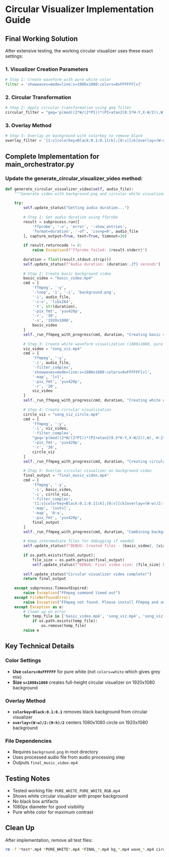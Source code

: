 # Circular Visualizer Implementation Guide

## Final Working Solution

After extensive testing, the working circular visualizer uses these exact settings:

### 1. Visualizer Creation Parameters
```python
# Step 1: Create waveform with pure white color
filter = 'showwaves=mode=line:s=1080x1080:colors=0xFFFFFF[v]'
```

### 2. Circular Transformation
```python
# Step 2: Apply circular transformation using geq filter
circular_filter = "geq='p(mod((2*W/(2*PI))*(PI+atan2(0.5*H-Y,X-W/2)),W), H-2*hypot(0.5*H-Y,X-W/2))'"
```

### 3. Overlay Method
```python
# Step 3: Overlay on background with colorkey to remove black
overlay_filter = '[1:v]colorkey=Black:0.1:0.1[ck];[0:v][ck]overlay=(W-w)/2:(H-h)/2[outv]'
```

## Complete Implementation for main_orchestrator.py

### Update the generate_circular_visualizer_video method:

```python
def generate_circular_visualizer_video(self, audio_file):
    """Generate video with background.png and circular white visualizer"""
    
    try:
        self.update_status("Getting audio duration...")
        
        # Step 1: Get audio duration using ffprobe
        result = subprocess.run([
            'ffprobe', '-v', 'error', '-show_entries', 
            'format=duration', '-of', 'csv=p=0', audio_file
        ], capture_output=True, text=True, timeout=30)
        
        if result.returncode != 0:
            raise Exception(f"ffprobe failed: {result.stderr}")
        
        duration = float(result.stdout.strip())
        self.update_status(f"Audio duration: {duration:.2f} seconds")
        
        # Step 2: Create basic background video
        basic_video = "basic_video.mp4"
        cmd = [
            'ffmpeg', '-y',
            '-loop', '1', '-i', 'background.png',
            '-i', audio_file,
            '-c:v', 'libx264',
            '-t', str(duration),
            '-pix_fmt', 'yuv420p',
            '-r', '30',
            '-s', '1920x1080',
            basic_video
        ]
        self._run_ffmpeg_with_progress(cmd, duration, "Creating basic video with background")
        
        # Step 3: Create white waveform visualization (1080x1080, pure white)
        viz_video = "song_viz.mp4"
        cmd = [
            'ffmpeg', '-y',
            '-i', audio_file,
            '-filter_complex', 
            'showwaves=mode=line:s=1080x1080:colors=0xFFFFFF[v]',
            '-map', '[v]',
            '-pix_fmt', 'yuv420p',
            '-r', '30',
            viz_video
        ]
        self._run_ffmpeg_with_progress(cmd, duration, "Creating white waveform visualization")
        
        # Step 4: Create circular visualization
        circle_viz = "song_viz_circle.mp4"
        cmd = [
            'ffmpeg', '-y',
            '-i', viz_video,
            '-filter_complex',
            "geq='p(mod((2*W/(2*PI))*(PI+atan2(0.5*H-Y,X-W/2)),W), H-2*hypot(0.5*H-Y,X-W/2))'",
            '-pix_fmt', 'yuv420p',
            '-r', '30',
            circle_viz
        ]
        self._run_ffmpeg_with_progress(cmd, duration, "Creating circular visualization")
        
        # Step 5: Overlay circular visualizer on background video
        final_output = "final_music_video.mp4"
        cmd = [
            'ffmpeg', '-y',
            '-i', basic_video,
            '-i', circle_viz,
            '-filter_complex',
            '[1:v]colorkey=Black:0.1:0.1[ck];[0:v][ck]overlay=(W-w)/2:(H-h)/2[outv]',
            '-map', '[outv]',
            '-map', '0:a',
            '-pix_fmt', 'yuv420p',
            final_output
        ]
        self._run_ffmpeg_with_progress(cmd, duration, "Combining background with circular visualizer")
        
        # Keep intermediate files for debugging if needed
        self.update_status(f"DEBUG: Created files - {basic_video}, {viz_video}, {circle_viz}")
        
        if os.path.exists(final_output):
            file_size = os.path.getsize(final_output)
            self.update_status(f"DEBUG: Final video size: {file_size} bytes")
        
        self.update_status("Circular visualizer video complete!")
        return final_output
        
    except subprocess.TimeoutExpired:
        raise Exception("FFmpeg command timed out")
    except FileNotFoundError:
        raise Exception("FFmpeg not found. Please install FFmpeg and add it to PATH")
    except Exception as e:
        # Clean up on error
        for temp_file in ['basic_video.mp4', 'song_viz.mp4', 'song_viz_circle.mp4']:
            if os.path.exists(temp_file):
                os.remove(temp_file)
        raise e
```

## Key Technical Details

### Color Settings
- **Use `colors=0xFFFFFF`** for pure white (not `colors=white` which gives grey mix)
- **Size `s=1080x1080`** creates full-height circular visualizer on 1920x1080 background

### Overlay Method
- **`colorkey=Black:0.1:0.1`** removes black background from circular visualizer
- **`overlay=(W-w)/2:(H-h)/2`** centers 1080x1080 circle on 1920x1080 background

### File Dependencies
- Requires `background.png` in root directory
- Uses processed audio file from audio processing step
- Outputs `final_music_video.mp4`

## Testing Notes
- Tested working file: `PURE_WHITE_PURE_WHITE_RGB.mp4`
- Shows white circular visualizer with proper background
- No black box artifacts
- 1080px diameter for good visibility
- Pure white color for maximum contrast

## Clean Up
After implementation, remove all test files:
```bash
rm -f *test*.mp4 *PURE_WHITE*.mp4 *FINAL_*.mp4 bg_*.mp4 wave_*.mp4 circular_*.mp4
```